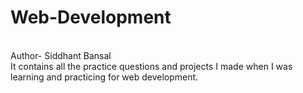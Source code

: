 # Web-Development
<br>
Author- Siddhant Bansal
<br>
It contains all the practice questions and projects I made when I was learning and practicing for web development.
